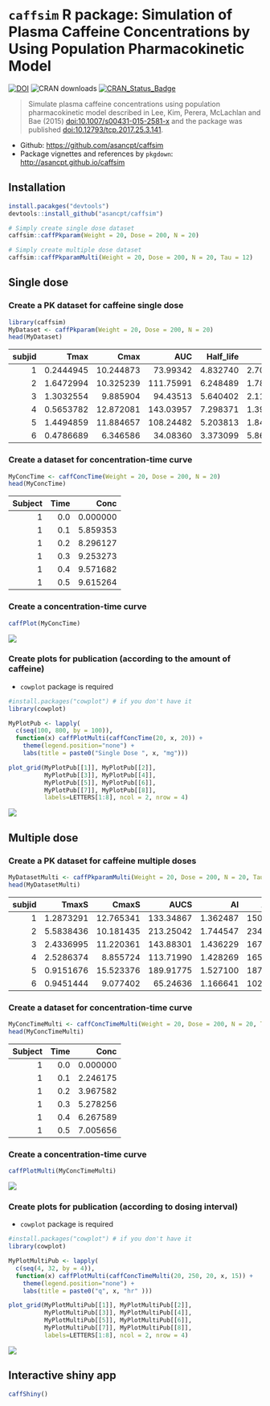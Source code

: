 
`caffsim` R package: Simulation of Plasma Caffeine Concentrations by Using Population Pharmacokinetic Model
===========================================================================================================

[![DOI](https://zenodo.org/badge/DOI/10.5281/zenodo.842649.svg)](https://doi.org/10.5281/zenodo.842649) ![CRAN downloads](http://cranlogs.r-pkg.org/badges/grand-total/caffsim) [![CRAN\_Status\_Badge](http://www.r-pkg.org/badges/version/caffsim)](https://cran.r-project.org/package=caffsim)

> Simulate plasma caffeine concentrations using population pharmacokinetic model described in Lee, Kim, Perera, McLachlan and Bae (2015) <doi:10.1007/s00431-015-2581-x> and the package was published <doi:10.12793/tcp.2017.25.3.141>.

-   Github: <https://github.com/asancpt/caffsim>
-   Package vignettes and references by `pkgdown`: <http://asancpt.github.io/caffsim>

Installation
------------

``` r
install.pacakges("devtools")
devtools::install_github("asancpt/caffsim")

# Simply create single dose dataset
caffsim::caffPkparam(Weight = 20, Dose = 200, N = 20) 

# Simply create multiple dose dataset
caffsim::caffPkparamMulti(Weight = 20, Dose = 200, N = 20, Tau = 12) 
```

Single dose
-----------

### Create a PK dataset for caffeine single dose

``` r
library(caffsim)
MyDataset <- caffPkparam(Weight = 20, Dose = 200, N = 20)
head(MyDataset)
```

|  subjid|       Tmax|       Cmax|        AUC|  Half\_life|        CL|         V|         Ka|         Ke|
|-------:|----------:|----------:|----------:|-----------:|---------:|---------:|----------:|----------:|
|       1|  0.2444945|  10.244873|   73.99342|    4.832740|  2.702943|  18.84938|  20.425808|  0.1433969|
|       2|  1.6472994|  10.325239|  111.75991|    6.248489|  1.789550|  16.13562|   1.804037|  0.1109068|
|       3|  1.3032554|   9.885904|   94.43513|    5.640402|  2.117856|  17.23746|   2.405027|  0.1228636|
|       4|  0.5653782|  12.872081|  143.03957|    7.298371|  1.398214|  14.72538|   7.919218|  0.0949527|
|       5|  1.4494859|  11.884657|  108.24482|    5.203813|  1.847663|  13.87431|   2.003498|  0.1331716|
|       6|  0.4786689|   6.346586|   34.08360|    3.373099|  5.867924|  28.56146|   7.804011|  0.2054490|

### Create a dataset for concentration-time curve

``` r
MyConcTime <- caffConcTime(Weight = 20, Dose = 200, N = 20)
head(MyConcTime)
```

|  Subject|  Time|      Conc|
|--------:|-----:|---------:|
|        1|   0.0|  0.000000|
|        1|   0.1|  5.859353|
|        1|   0.2|  8.296127|
|        1|   0.3|  9.253273|
|        1|   0.4|  9.571682|
|        1|   0.5|  9.615264|

### Create a concentration-time curve

``` r
caffPlot(MyConcTime)
```

![](README_files/figure-markdown_github/MyPlotMyConcTime-1.png)

### Create plots for publication (according to the amount of caffeine)

-   `cowplot` package is required

``` r
#install.packages("cowplot") # if you don't have it
library(cowplot)

MyPlotPub <- lapply(
  c(seq(100, 800, by = 100)), 
  function(x) caffPlotMulti(caffConcTime(20, x, 20)) + 
    theme(legend.position="none") + 
    labs(title = paste0("Single Dose ", x, "mg")))

plot_grid(MyPlotPub[[1]], MyPlotPub[[2]],
          MyPlotPub[[3]], MyPlotPub[[4]],
          MyPlotPub[[5]], MyPlotPub[[6]],
          MyPlotPub[[7]], MyPlotPub[[8]],
          labels=LETTERS[1:8], ncol = 2, nrow = 4)
```

![](README_files/figure-markdown_github/MyPlotPub-1.png)

Multiple dose
-------------

### Create a PK dataset for caffeine multiple doses

``` r
MyDatasetMulti <- caffPkparamMulti(Weight = 20, Dose = 200, N = 20, Tau = 12)
head(MyDatasetMulti)
```

|  subjid|      TmaxS|      CmaxS|       AUCS|        AI|     Aavss|      Cavss|    Cmaxss|     Cminss|
|-------:|----------:|----------:|----------:|---------:|---------:|----------:|---------:|----------:|
|       1|  1.2873291|  12.765341|  133.34867|  1.362487|  150.7342|  11.112389|  20.04719|   5.333515|
|       2|  5.5838436|  10.181435|  213.25042|  1.744547|  234.3983|  17.770868|  26.39750|  11.266068|
|       3|  2.4336995|  11.220361|  143.88301|  1.436229|  167.4912|  11.990251|  20.52039|   6.232704|
|       4|  2.5286374|   8.855724|  113.71990|  1.428269|  165.7031|   9.476659|  16.30272|   4.888400|
|       5|  0.9151676|  15.523376|  189.91775|  1.527100|  187.6255|  15.826479|  25.70902|   8.873824|
|       6|  0.9451444|   9.077402|   65.24636|  1.166641|  102.5588|   5.437197|  12.34425|   1.763228|

### Create a dataset for concentration-time curve

``` r
MyConcTimeMulti <- caffConcTimeMulti(Weight = 20, Dose = 200, N = 20, Tau = 12, Repeat = 10)
head(MyConcTimeMulti)
```

|  Subject|  Time|      Conc|
|--------:|-----:|---------:|
|        1|   0.0|  0.000000|
|        1|   0.1|  2.246175|
|        1|   0.2|  3.967582|
|        1|   0.3|  5.278256|
|        1|   0.4|  6.267589|
|        1|   0.5|  7.005656|

### Create a concentration-time curve

``` r
caffPlotMulti(MyConcTimeMulti)
```

![](README_files/figure-markdown_github/MyPlotMultiMyConcTimeMulti-1.png)

### Create plots for publication (according to dosing interval)

-   `cowplot` package is required

``` r
#install.packages("cowplot") # if you don't have it
library(cowplot)

MyPlotMultiPub <- lapply(
  c(seq(4, 32, by = 4)), 
  function(x) caffPlotMulti(caffConcTimeMulti(20, 250, 20, x, 15)) + 
    theme(legend.position="none") + 
    labs(title = paste0("q", x, "hr" )))

plot_grid(MyPlotMultiPub[[1]], MyPlotMultiPub[[2]],
          MyPlotMultiPub[[3]], MyPlotMultiPub[[4]],
          MyPlotMultiPub[[5]], MyPlotMultiPub[[6]],
          MyPlotMultiPub[[7]], MyPlotMultiPub[[8]],
          labels=LETTERS[1:8], ncol = 2, nrow = 4)
```

![](README_files/figure-markdown_github/MyPlotMultiPub-1.png)

Interactive shiny app
---------------------

``` r
caffShiny()
```
